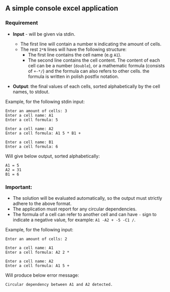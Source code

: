 ## A simple console excel application
### Requirement
* **Input** - will be given via stdin.
   * The first line will contain a number `N` indicating the amount of cells.
   * The rest `2*N` lines will have the following structure:
      * The first line contains the cell name (e.g `A1`).
      * The second line contains the cell content. The content of each cell can be a number (`double`), or a mathematic formula (consists of `+-*/`) and the formula can also refers to other cells. the formula is written in polish postfix notation.

* **Output**: the final values of each cells, sorted alphabetically by the cell names, to stdout.

Example, for the following stdin input:

```
Enter an amount of cells: 3
Enter a cell name: A1
Enter a cell formula: 5

Enter a cell name: A2
Enter a cell formula: A1 5 * B1 +

Enter a cell name: B1
Enter a cell formula: 6
```
Will give below output, sorted alphabetically:

```
A1 = 5
A2 = 31
B1 = 6
```

### Important:
* The solution will be evaluated automatically, so the output must strictly adhere to the above format.
* The application must report for any circular dependencies.
* The formula of a cell can refer to another cell and can have `-` sign to indicate a negative value, for example: `A1 -A2 + -5 -C1 /`.

Example, for the following input:

```
Enter an amount of cells: 2

Enter a cell name: A1
Enter a cell formula: A2 2 *

Enter a cell name: A2
Enter a cell formula: A1 5 +
```

Will produce below error message:

```
Circular dependency between A1 and A2 detected.
```
